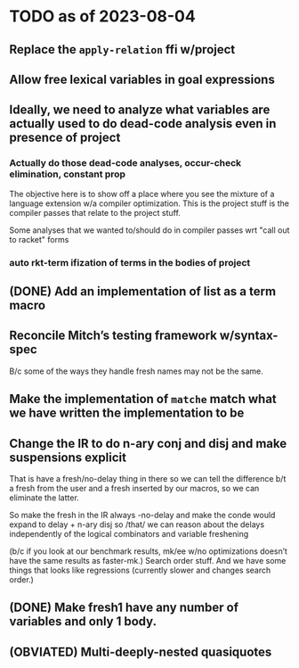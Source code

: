 # TODO as of 2023-08-04

## Replace the `apply-relation` ffi w/project

## Allow free lexical variables in goal expressions

## Ideally, we need to analyze what variables are actually used to do dead-code analysis even in presence of project

### Actually do those dead-code analyses, occur-check elimination, constant prop

The objective here is to show off a place where you see the mixture of a language extension w/a compiler optimization.
This is the project stuff is the compiler passes that relate to the project stuff. 

Some analyses that we wanted to/should do in compiler passes wrt "call out to racket" forms 

### auto rkt-term ifization of terms in the bodies of project

## (DONE) Add an implementation of list as a term macro 

## Reconcile Mitch’s testing framework w/syntax-spec

B/c some of the ways they handle fresh names may not be the same.

## Make the implementation of `matche` match what we have written the implementation to be

## Change the IR to do n-ary conj and disj and make suspensions explicit 

That is have a fresh/no-delay thing in there so we can tell the difference b/t a fresh from the user and a fresh inserted by our macros, so we can eliminate the latter.

So make the fresh in the IR always -no-delay and make the conde would expand to delay + n-ary disj so /that/ we can reason about the delays independently of the logical combinators and variable freshening

(b/c if you look at our benchmark results, mk/ee w/no optimizations doesn’t have the same results as faster-mk.) Search order stuff. And we have some things that looks like regressions (currently slower and changes search order.)

## (DONE) Make fresh1 have any number of variables and only 1 body.

## (OBVIATED) Multi-deeply-nested quasiquotes 

## 
